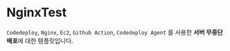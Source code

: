 # NginxTest
`Codedeploy`, `Nginx`, `Ec2`, `Github Action`, `Codedeploy Agent` 를 사용한 **서버 무중단 배포**에 대한 템플릿입니다.
